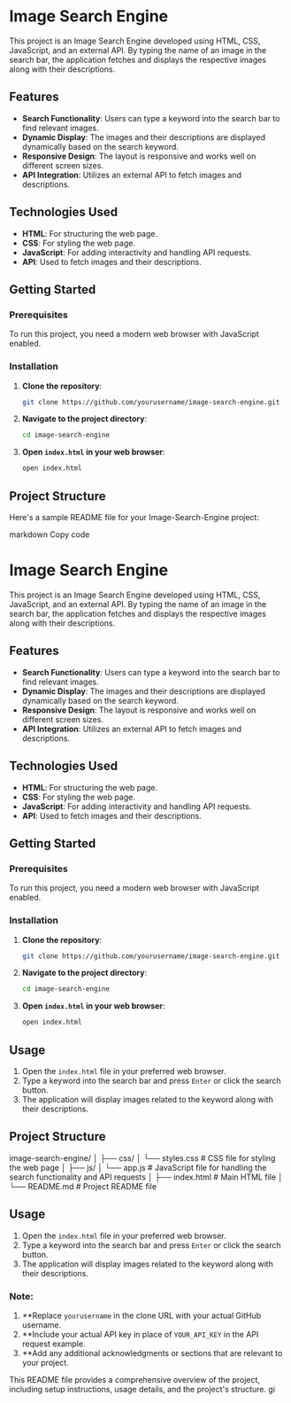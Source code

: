 # Image Search Engine

This project is an Image Search Engine developed using HTML, CSS, JavaScript, and an external API. By typing the name of an image in the search bar, the application fetches and displays the respective images along with their descriptions.

## Features

- **Search Functionality**: Users can type a keyword into the search bar to find relevant images.
- **Dynamic Display**: The images and their descriptions are displayed dynamically based on the search keyword.
- **Responsive Design**: The layout is responsive and works well on different screen sizes.
- **API Integration**: Utilizes an external API to fetch images and descriptions.

## Technologies Used

- **HTML**: For structuring the web page.
- **CSS**: For styling the web page.
- **JavaScript**: For adding interactivity and handling API requests.
- **API**: Used to fetch images and their descriptions.

## Getting Started

### Prerequisites

To run this project, you need a modern web browser with JavaScript enabled.

### Installation

1. **Clone the repository**:
    ```bash
    git clone https://github.com/yourusername/image-search-engine.git
    ```

2. **Navigate to the project directory**:
    ```bash
    cd image-search-engine
    ```

3. **Open `index.html` in your web browser**:
    ```bash
    open index.html
    ```

## Project Structure


Here's a sample README file for your Image-Search-Engine project:

markdown
Copy code
# Image Search Engine

This project is an Image Search Engine developed using HTML, CSS, JavaScript, and an external API. By typing the name of an image in the search bar, the application fetches and displays the respective images along with their descriptions.

## Features

- **Search Functionality**: Users can type a keyword into the search bar to find relevant images.
- **Dynamic Display**: The images and their descriptions are displayed dynamically based on the search keyword.
- **Responsive Design**: The layout is responsive and works well on different screen sizes.
- **API Integration**: Utilizes an external API to fetch images and descriptions.

## Technologies Used

- **HTML**: For structuring the web page.
- **CSS**: For styling the web page.
- **JavaScript**: For adding interactivity and handling API requests.
- **API**: Used to fetch images and their descriptions.

## Getting Started

### Prerequisites

To run this project, you need a modern web browser with JavaScript enabled.

### Installation

1. **Clone the repository**:
    ```bash
    git clone https://github.com/yourusername/image-search-engine.git
    ```

2. **Navigate to the project directory**:
    ```bash
    cd image-search-engine
    ```

3. **Open `index.html` in your web browser**:
    ```bash
    open index.html
    ```

## Usage

1. Open the `index.html` file in your preferred web browser.
2. Type a keyword into the search bar and press `Enter` or click the search button.
3. The application will display images related to the keyword along with their descriptions.

## Project Structure

image-search-engine/
│
├── css/
│ └── styles.css # CSS file for styling the web page
│
├── js/
│ └── app.js # JavaScript file for handling the search functionality and API requests
│
├── index.html # Main HTML file
│
└── README.md # Project README file

## Usage

1. Open the `index.html` file in your preferred web browser.
2. Type a keyword into the search bar and press `Enter` or click the search button.
3. The application will display images related to the keyword along with their descriptions.


### Note:

1. **Replace `yourusername` in the clone URL with your actual GitHub username.
2. **Include your actual API key in place of `YOUR_API_KEY` in the API request example.
3. **Add any additional acknowledgments or sections that are relevant to your project.

This README file provides a comprehensive overview of the project, including setup instructions, usage details, and the project's structure.
gi